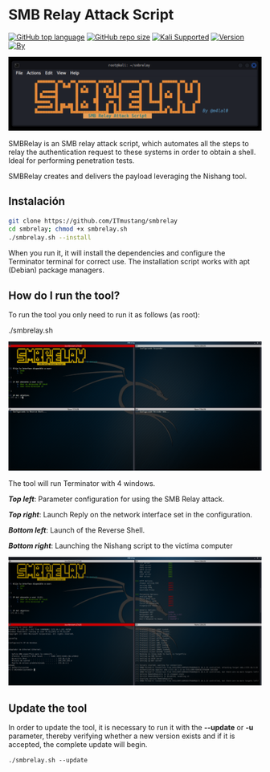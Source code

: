 # SMB Relay Attack Script

[![GitHub top language](https://img.shields.io/github/languages/top/m4lal0/smbrelay?logo=gnu-bash&style=for-the-badge)](#)
[![GitHub repo size](https://img.shields.io/github/repo-size/m4lal0/smbrelay?logo=webpack&style=for-the-badge)](#)
[![Kali Supported](https://img.shields.io/badge/Kali-Supported-blue?style=for-the-badge&logo=kali-linux)](#)
[![Version](https://img.shields.io/badge/Version-1.0.2-blue?style=for-the-badge)](#)
[![By](https://img.shields.io/badge/By-m4lal0-green?style=for-the-badge&logo=github)](#)

![SMBRelay](./images/name.png)

SMBRelay is an SMB relay attack script, which automates all the steps to relay the authentication request to these systems in order to obtain a shell. Ideal for performing penetration tests.

SMBRelay creates and delivers the payload leveraging the Nishang tool.

## Instalación

```bash
git clone https://github.com/ITmustang/smbrelay
cd smbrelay; chmod +x smbrelay.sh
./smbrelay.sh --install
```

When you run it, it will install the dependencies and configure the Terminator terminal for correct use. The installation script works with apt (Debian) package managers.

## How do I run the tool?

To run the tool you only need to run it as follows (as root):

./smbrelay.sh

![SMBRelay](./images/smbrelay.png)

The tool will run Terminator with 4 windows.

***Top left***: Parameter configuration for using the SMB Relay attack.

***Top right***: Launch Reply on the network interface set in the configuration.

***Bottom left***: Launch of the Reverse Shell.

***Bottom right***: Launching the Nishang script to the victima computer

![SMBRelay](./images/smbrelay3.png)

## Update the tool

In order to update the tool, it is necessary to run it with the **--update** or **-u** parameter, thereby verifying whether a new version exists and if it is accepted, the complete update will begin.

```
./smbrelay.sh --update
```
